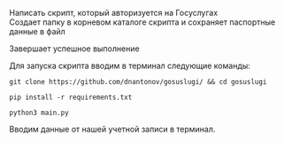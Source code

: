 Написать скрипт, который авторизуется на Госуслугах  
Создает папку в корневом каталоге скрипта и сохраняет паспортные данные в файл

Завершает успешное выполнение

Для запуска скрипта вводим в терминал следующие команды:

`git clone https://github.com/dnantonov/gosuslugi/ && cd gosuslugi`  

`pip install -r requirements.txt`  

`python3 main.py`  

Вводим данные от нашей учетной записи в терминал.
